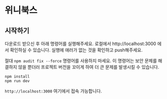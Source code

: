 # 위니북스

## 시작하기

다운로드 받으신 후 아래 명령어를 실행해주세요. 로컬에서 http://localhost:3000 에서 확인하실 수 있습니다. 실행에 애러가 없는 것을 확인하고 push해주세요.

절대 `npm audit fix --force` 명령어를 사용하지 마세요. 이 명령어는 보안 문제를 해결하지 않을 뿐더러 프로젝트 버전을 꼬이게 하여 더 큰 문제를 발생시킬 수 있습니다.

```
npm install
npm run dev
```

`http://localhost:3000` 여기에서 접속 가능합니다.